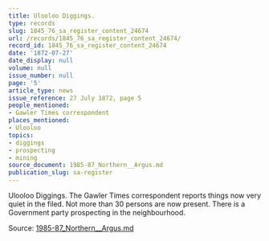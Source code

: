 ```yaml
---
title: Ulooloo Diggings.
type: records
slug: 1845_76_sa_register_content_24674
url: /records/1845_76_sa_register_content_24674/
record_id: 1845_76_sa_register_content_24674
date: '1872-07-27'
date_display: null
volume: null
issue_number: null
page: '5'
article_type: news
issue_reference: 27 July 1872, page 5
people_mentioned:
- Gawler Times correspondent
places_mentioned:
- Ulooloo
topics:
- diggings
- prospecting
- mining
source_document: 1985-87_Northern__Argus.md
publication_slug: sa-register
---
```


Ulooloo Diggings.  The Gawler Times correspondent reports things now very quiet in the filed.  Not more than 30 persons are now present.  There is a Government party prospecting in the neighbourhood.

Source: [1985-87_Northern__Argus.md](/downloads/markdown/1985-87_Northern__Argus.md)
